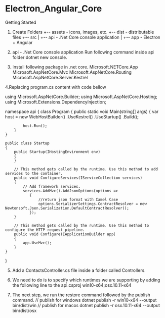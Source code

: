 # Electron_Angular_Core
Getting Started
1. Create Folders
		+-- assets - icons, images, etc.
	+-- dist - distributable files
	+-- src 
	|   +-- api - .Net Core console application
	|   +-- app - Electron + Angular
	
2. api - .Net Core console application
	Run following command inside api folder dotnet new console.
	
3. Install following package in .net core.
	Microsoft.NETCore.App
	Microsoft.AspNetCore.Mvc
	Microsoft.AspNetCore.Routing
	Microsoft.AspNetCore.Server.Kestrel
	
4.Replacing program.cs content with code bellow	

using Microsoft.AspNetCore.Builder;
using Microsoft.AspNetCore.Hosting;
using Microsoft.Extensions.DependencyInjection;

namespace api
{
    class Program
    {
        public static void Main(string[] args)
        {
            var host = new WebHostBuilder()
                .UseKestrel()
                .UseStartup<Startup>()
                .Build();

            host.Run();
        }
    }

    public class Startup
    {
        public Startup(IHostingEnvironment env)
        {
        }

        // This method gets called by the runtime. Use this method to add services to the container.
        public void ConfigureServices(IServiceCollection services)
        {
            // Add framework services.
            services.AddMvc().AddJsonOptions(options =>
               {
                   //return json format with Camel Case
                   options.SerializerSettings.ContractResolver = new Newtonsoft.Json.Serialization.DefaultContractResolver();
               });
        }

        // This method gets called by the runtime. Use this method to configure the HTTP request pipeline.
        public void Configure(IApplicationBuilder app)
        {
            app.UseMvc();
        }
    }
}

5. Add a ContactsController.cs file inside a folder called Controllers.

6. We need to do is to specify which runtimes we are supporting by adding the following line to the api.csproj
	<RuntimeIdentifiers>win10-x64;osx.10.11-x64</RuntimeIdentifiers>
	
7.  The next step, we run the restore command followed by the publish command.
		// publish for windows
		dotnet publish -r win10-x64 --output bin/dist/win
		// publish for macos
		dotnet publish -r osx.10.11-x64 --output bin/dist/osx
		
		
		
		
		

